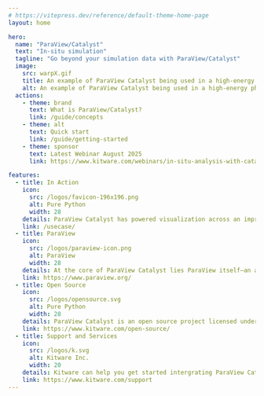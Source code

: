 ```yaml
---
# https://vitepress.dev/reference/default-theme-home-page
layout: home

hero:
  name: "ParaView/Catalyst"
  text: "In-situ simulation"
  tagline: "Go beyond your simulation data with ParaView/Catalyst"
  image:
    src: warpX.gif
    title: An example of ParaView Catalyst being used in a high-energy physics simulation.
    alt: An example of ParaView Catalyst being used in a high-energy physics simulation.
  actions:
    - theme: brand
      text: What is ParaView/Catalyst?
      link: /guide/concepts
    - theme: alt
      text: Quick start
      link: /guide/getting-started
    - theme: sponsor
      text: Latest Webinar August 2025
      link: https://www.kitware.com/webinars/in-situ-analysis-with-catalyst-getting-started/

features:
  - title: In Action
    icon:
      src: /logos/favicon-196x196.png
      alt: Pure Python
      width: 28
    details: ParaView Catalyst has powered visualization across an impressive spectrum of scientific and engineering domains—from the subatomic world of High-Energy Physics to the complex flows of Computational Fluid Dynamics.
    link: /usecase/
  - title: ParaView
    icon:
      src: /logos/paraview-icon.png
      alt: ParaView
      width: 28
    details: At the core of ParaView Catalyst lies ParaView itself—an award-winning, state-of-the-art platform for scientific visualization and analysis. ParaView has been shown to scale to thousands of parallel processors and supports a wide range of computational environments, from lightweight laptops to the world’s most powerful exascale supercomputers.
    link: https://www.paraview.org/
  - title: Open Source
    icon:
      src: /logos/opensource.svg
      alt: Pure Python
      width: 28
    details: ParaView Catalyst is an open source project licensed under BSD 3-Clause license that enables the broadest possible audience, including commercial organizations, to use the software royalty free.
    link: https://www.kitware.com/open-source/
  - title: Support and Services
    icon:
      src: /logos/k.svg
      alt: Kitware Inc.
      width: 20
    details: Kitware can help you get started intergrating ParaView Catalyst into your simulation. Our team is here to help.  Please contact us
    link: https://www.kitware.com/support
---
```


